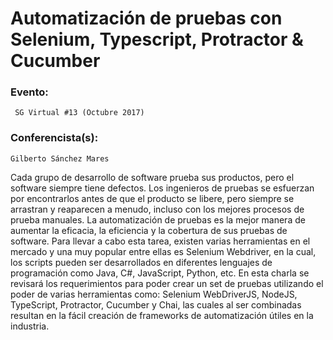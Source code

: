 # Automatización de pruebas con Selenium, Typescript, Protractor & Cucumber
### Evento: 
     SG Virtual #13 (Octubre 2017)
### Conferencista(s): 
    Gilberto Sánchez Mares

Cada grupo de desarrollo de software prueba sus productos, pero el software siempre tiene defectos. Los ingenieros de pruebas se esfuerzan por encontrarlos antes de que el producto se libere, pero siempre se arrastran y reaparecen a menudo, incluso con los mejores procesos de prueba manuales. La automatización de pruebas es la mejor manera de aumentar la eficacia, la eficiencia y la cobertura de sus pruebas de software. Para llevar a cabo esta tarea, existen varias herramientas en el mercado y una muy popular entre ellas es Selenium Webdriver, en la cual, los scripts pueden ser desarrollados en diferentes lenguajes de programación como Java, C#, JavaScript, Python, etc. En esta charla se revisará los requerimientos para poder crear un set de pruebas utilizando el poder de varias herramientas como: Selenium WebDriverJS, NodeJS, TypeScript, Protractor, Cucumber y Chai, las cuales al ser combinadas resultan en la fácil creación de frameworks de automatización útiles en la industria.
